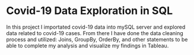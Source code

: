 # Covid-19 Data Exploration in SQL

In this project I importated covid-19 data into mySQL server and explored data related to covid-19 cases. From there I have done the data cleaning process and utilized: Joins, GroupBy, OrderBy, and other statements to be able to complete my analysis and visualize my findings in Tableau.
